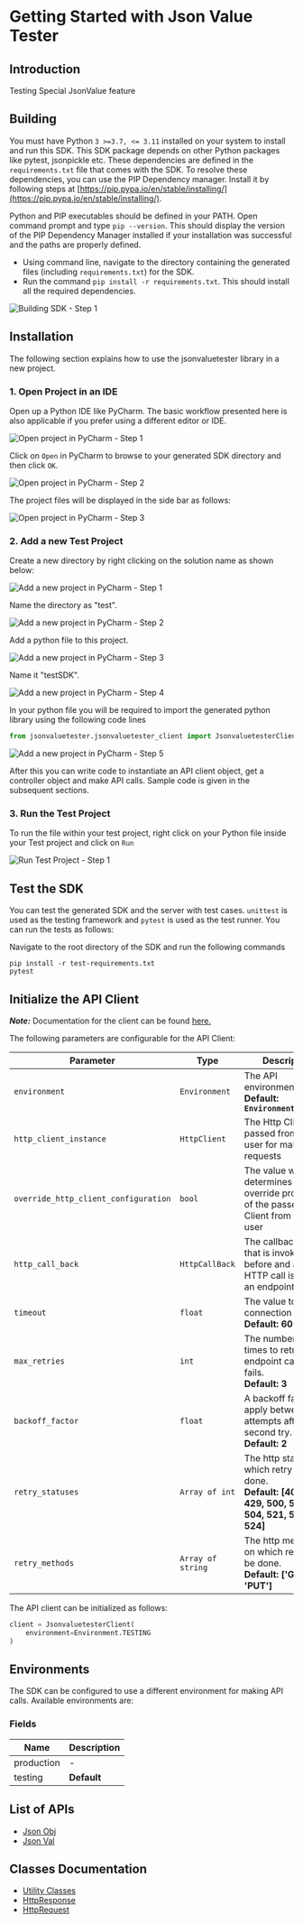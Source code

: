 
# Getting Started with Json Value Tester

## Introduction

Testing Special JsonValue feature

## Building

You must have Python `3 >=3.7, <= 3.11` installed on your system to install and run this SDK. This SDK package depends on other Python packages like pytest, jsonpickle etc. These dependencies are defined in the `requirements.txt` file that comes with the SDK. To resolve these dependencies, you can use the PIP Dependency manager. Install it by following steps at [https://pip.pypa.io/en/stable/installing/](https://pip.pypa.io/en/stable/installing/).

Python and PIP executables should be defined in your PATH. Open command prompt and type `pip --version`. This should display the version of the PIP Dependency Manager installed if your installation was successful and the paths are properly defined.

* Using command line, navigate to the directory containing the generated files (including `requirements.txt`) for the SDK.
* Run the command `pip install -r requirements.txt`. This should install all the required dependencies.

![Building SDK - Step 1](https://apidocs.io/illustration/python?workspaceFolder=Jsonvaluetester-Python&step=installDependencies)

## Installation

The following section explains how to use the jsonvaluetester library in a new project.

### 1. Open Project in an IDE

Open up a Python IDE like PyCharm. The basic workflow presented here is also applicable if you prefer using a different editor or IDE.

![Open project in PyCharm - Step 1](https://apidocs.io/illustration/python?workspaceFolder=Jsonvaluetester-Python&step=pyCharm)

Click on `Open` in PyCharm to browse to your generated SDK directory and then click `OK`.

![Open project in PyCharm - Step 2](https://apidocs.io/illustration/python?workspaceFolder=Jsonvaluetester-Python&step=openProject0)

The project files will be displayed in the side bar as follows:

![Open project in PyCharm - Step 3](https://apidocs.io/illustration/python?workspaceFolder=Jsonvaluetester-Python&projectName=jsonvaluetester&step=openProject1)

### 2. Add a new Test Project

Create a new directory by right clicking on the solution name as shown below:

![Add a new project in PyCharm - Step 1](https://apidocs.io/illustration/python?workspaceFolder=Jsonvaluetester-Python&projectName=jsonvaluetester&step=createDirectory)

Name the directory as "test".

![Add a new project in PyCharm - Step 2](https://apidocs.io/illustration/python?workspaceFolder=Jsonvaluetester-Python&step=nameDirectory)

Add a python file to this project.

![Add a new project in PyCharm - Step 3](https://apidocs.io/illustration/python?workspaceFolder=Jsonvaluetester-Python&projectName=jsonvaluetester&step=createFile)

Name it "testSDK".

![Add a new project in PyCharm - Step 4](https://apidocs.io/illustration/python?workspaceFolder=Jsonvaluetester-Python&projectName=jsonvaluetester&step=nameFile)

In your python file you will be required to import the generated python library using the following code lines

```python
from jsonvaluetester.jsonvaluetester_client import JsonvaluetesterClient
```

![Add a new project in PyCharm - Step 5](https://apidocs.io/illustration/python?workspaceFolder=Jsonvaluetester-Python&projectName=jsonvaluetester&libraryName=jsonvaluetester.jsonvaluetester_client&className=JsonvaluetesterClient&step=projectFiles)

After this you can write code to instantiate an API client object, get a controller object and  make API calls. Sample code is given in the subsequent sections.

### 3. Run the Test Project

To run the file within your test project, right click on your Python file inside your Test project and click on `Run`

![Run Test Project - Step 1](https://apidocs.io/illustration/python?workspaceFolder=Jsonvaluetester-Python&projectName=jsonvaluetester&libraryName=jsonvaluetester.jsonvaluetester_client&className=JsonvaluetesterClient&step=runProject)

## Test the SDK

You can test the generated SDK and the server with test cases. `unittest` is used as the testing framework and `pytest` is used as the test runner. You can run the tests as follows:

Navigate to the root directory of the SDK and run the following commands

```
pip install -r test-requirements.txt
pytest
```

## Initialize the API Client

**_Note:_** Documentation for the client can be found [here.](https://www.github.com/sufyankhanrao/test-python-sdk/tree/1.1.3/doc/client.md)

The following parameters are configurable for the API Client:

| Parameter | Type | Description |
|  --- | --- | --- |
| `environment` | `Environment` | The API environment. <br> **Default: `Environment.TESTING`** |
| `http_client_instance` | `HttpClient` | The Http Client passed from the sdk user for making requests |
| `override_http_client_configuration` | `bool` | The value which determines to override properties of the passed Http Client from the sdk user |
| `http_call_back` | `HttpCallBack` | The callback value that is invoked before and after an HTTP call is made to an endpoint |
| `timeout` | `float` | The value to use for connection timeout. <br> **Default: 60** |
| `max_retries` | `int` | The number of times to retry an endpoint call if it fails. <br> **Default: 3** |
| `backoff_factor` | `float` | A backoff factor to apply between attempts after the second try. <br> **Default: 2** |
| `retry_statuses` | `Array of int` | The http statuses on which retry is to be done. <br> **Default: [408, 413, 429, 500, 502, 503, 504, 521, 522, 524]** |
| `retry_methods` | `Array of string` | The http methods on which retry is to be done. <br> **Default: ['GET', 'PUT']** |

The API client can be initialized as follows:

```python
client = JsonvaluetesterClient(
    environment=Environment.TESTING
)
```

## Environments

The SDK can be configured to use a different environment for making API calls. Available environments are:

### Fields

| Name | Description |
|  --- | --- |
| production | - |
| testing | **Default** |

## List of APIs

* [Json Obj](https://www.github.com/sufyankhanrao/test-python-sdk/tree/1.1.3/doc/controllers/json-obj.md)
* [Json Val](https://www.github.com/sufyankhanrao/test-python-sdk/tree/1.1.3/doc/controllers/json-val.md)

## Classes Documentation

* [Utility Classes](https://www.github.com/sufyankhanrao/test-python-sdk/tree/1.1.3/doc/utility-classes.md)
* [HttpResponse](https://www.github.com/sufyankhanrao/test-python-sdk/tree/1.1.3/doc/http-response.md)
* [HttpRequest](https://www.github.com/sufyankhanrao/test-python-sdk/tree/1.1.3/doc/http-request.md)

